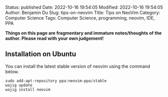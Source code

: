 Status: published
Date: 2022-10-16 19:54:05
Modified: 2022-10-16 19:54:05
Author: Benjamin Du
Slug: tips-on-neovim
Title: Tips on NeoVim
Category: Computer Science
Tags: Computer Science, programming, neovim, IDE, PPA

**Things on this page are fragmentary and immature notes/thoughts of the author. Please read with your own judgement!**

## Installation on Ubuntu

You can install the latest stable version of neovim using the command below.

    sudo add-apt-repository ppa:neovim-ppa/stable
    wajig update
    wajig install neovim
